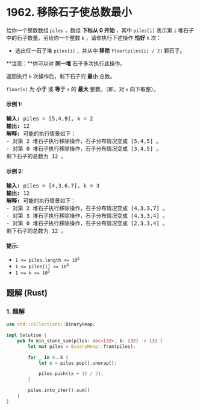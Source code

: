 # 1962. 移除石子使总数最小
给你一个整数数组 `piles` ，数组 **下标从 0 开始** ，其中 `piles[i]` 表示第 `i` 堆石子中的石子数量。另给你一个整数 `k` ，请你执行下述操作 **恰好** `k` 次：
* 选出任一石子堆 `piles[i]` ，并从中 **移除** `floor(piles[i] / 2)` 颗石子。

**注意：**你可以对 **同一堆** 石子多次执行此操作。

返回执行 `k` 次操作后，剩下石子的 **最小** 总数。

`floor(x)` 为 **小于** 或 **等于** `x` 的 **最大** 整数。（即，对 `x` 向下取整）。

#### 示例 1:
<pre>
<strong>输入:</strong> piles = [5,4,9], k = 2
<strong>输出:</strong> 12
<strong>解释:</strong> 可能的执行情景如下：
- 对第 2 堆石子执行移除操作，石子分布情况变成 [5,4,5] 。
- 对第 0 堆石子执行移除操作，石子分布情况变成 [3,4,5] 。
剩下石子的总数为 12 。
</pre>

#### 示例 2:
<pre>
<strong>输入:</strong> piles = [4,3,6,7], k = 3
<strong>输出:</strong> 12
<strong>解释:</strong> 可能的执行情景如下：
- 对第 2 堆石子执行移除操作，石子分布情况变成 [4,3,3,7] 。
- 对第 3 堆石子执行移除操作，石子分布情况变成 [4,3,3,4] 。
- 对第 0 堆石子执行移除操作，石子分布情况变成 [2,3,3,4] 。
剩下石子的总数为 12 。
</pre>

#### 提示:
* <code>1 <= piles.length <= 10<sup>5</sup></code>
* <code>1 <= piles[i] <= 10<sup>4</sup></code>
* <code>1 <= k <= 10<sup>5</sup></code>

## 题解 (Rust)

### 1. 题解
```Rust
use std::collections::BinaryHeap;

impl Solution {
    pub fn min_stone_sum(piles: Vec<i32>, k: i32) -> i32 {
        let mut piles = BinaryHeap::from(piles);

        for _ in 0..k {
            let x = piles.pop().unwrap();

            piles.push((x + 1) / 2);
        }

        piles.into_iter().sum()
    }
}
```
